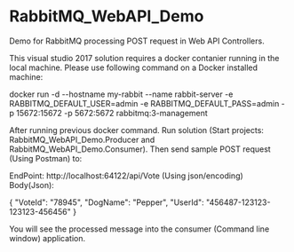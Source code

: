 # RabbitMQ_WebAPI_Demo
Demo for RabbitMQ processing POST request in Web API Controllers.

This visual studio 2017 solution requires a docker contanier running in the local machine. Please use following command on a Docker installed machine:

docker run -d --hostname my-rabbit --name rabbit-server -e RABBITMQ_DEFAULT_USER=admin -e RABBITMQ_DEFAULT_PASS=admin -p 15672:15672 -p 5672:5672 rabbitmq:3-management

After running previous docker command. Run solution (Start projects: RabbitMQ_WebAPI_Demo.Producer and RabbitMQ_WebAPI_Demo.Consumer). Then send sample POST request (Using Postman) to:

EndPoint: http://localhost:64122/api/Vote (Using json/encoding)
Body(Json):

{
  "VoteId": "78945",
  "DogName": "Pepper",
  "UserId": "456487-123123-123123-456456"
}

You will see the processed message into the consumer (Command line window) application.
